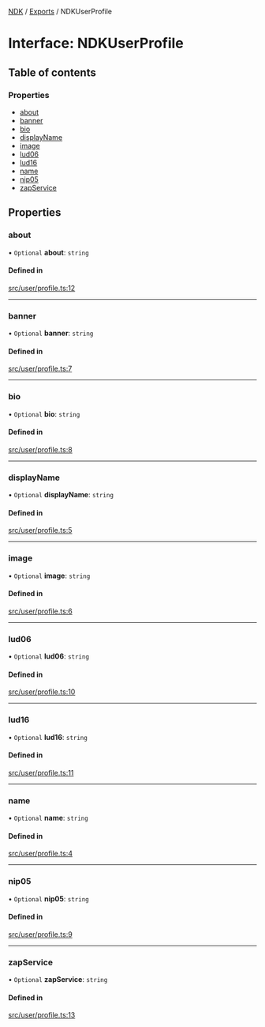 [NDK](../README.md) / [Exports](../modules.md) / NDKUserProfile

# Interface: NDKUserProfile

## Table of contents

### Properties

- [about](NDKUserProfile.md#about)
- [banner](NDKUserProfile.md#banner)
- [bio](NDKUserProfile.md#bio)
- [displayName](NDKUserProfile.md#displayname)
- [image](NDKUserProfile.md#image)
- [lud06](NDKUserProfile.md#lud06)
- [lud16](NDKUserProfile.md#lud16)
- [name](NDKUserProfile.md#name)
- [nip05](NDKUserProfile.md#nip05)
- [zapService](NDKUserProfile.md#zapservice)

## Properties

### about

• `Optional` **about**: `string`

#### Defined in

[src/user/profile.ts:12](https://github.com/nostr-dev-kit/ndk/blob/7898849/src/user/profile.ts#L12)

___

### banner

• `Optional` **banner**: `string`

#### Defined in

[src/user/profile.ts:7](https://github.com/nostr-dev-kit/ndk/blob/7898849/src/user/profile.ts#L7)

___

### bio

• `Optional` **bio**: `string`

#### Defined in

[src/user/profile.ts:8](https://github.com/nostr-dev-kit/ndk/blob/7898849/src/user/profile.ts#L8)

___

### displayName

• `Optional` **displayName**: `string`

#### Defined in

[src/user/profile.ts:5](https://github.com/nostr-dev-kit/ndk/blob/7898849/src/user/profile.ts#L5)

___

### image

• `Optional` **image**: `string`

#### Defined in

[src/user/profile.ts:6](https://github.com/nostr-dev-kit/ndk/blob/7898849/src/user/profile.ts#L6)

___

### lud06

• `Optional` **lud06**: `string`

#### Defined in

[src/user/profile.ts:10](https://github.com/nostr-dev-kit/ndk/blob/7898849/src/user/profile.ts#L10)

___

### lud16

• `Optional` **lud16**: `string`

#### Defined in

[src/user/profile.ts:11](https://github.com/nostr-dev-kit/ndk/blob/7898849/src/user/profile.ts#L11)

___

### name

• `Optional` **name**: `string`

#### Defined in

[src/user/profile.ts:4](https://github.com/nostr-dev-kit/ndk/blob/7898849/src/user/profile.ts#L4)

___

### nip05

• `Optional` **nip05**: `string`

#### Defined in

[src/user/profile.ts:9](https://github.com/nostr-dev-kit/ndk/blob/7898849/src/user/profile.ts#L9)

___

### zapService

• `Optional` **zapService**: `string`

#### Defined in

[src/user/profile.ts:13](https://github.com/nostr-dev-kit/ndk/blob/7898849/src/user/profile.ts#L13)
